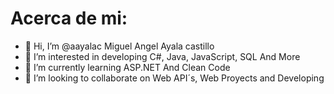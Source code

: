 # Acerca de mi:

- 👋 Hi, I’m @aayalac Miguel Angel Ayala castillo
- 👀 I’m interested in developing C#, Java, JavaScript, SQL And More
- 🌱 I’m currently learning ASP.NET And Clean Code
- 💞️ I’m looking to collaborate on Web API´s, Web Proyects and Developing

<!---
aayalac/aayalac is a ✨ special ✨ repository because its `README.md` (this file) appears on your GitHub profile.
You can click the Preview link to take a look at your changes.
--->
